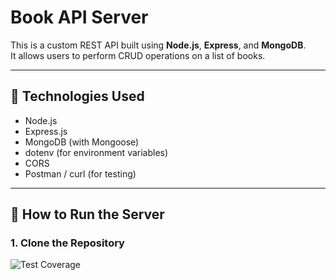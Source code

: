 # Book API Server

This is a custom REST API built using **Node.js**, **Express**, and **MongoDB**.  
It allows users to perform CRUD operations on a list of books.

---

## 🔧 Technologies Used

- Node.js
- Express.js
- MongoDB (with Mongoose)
- dotenv (for environment variables)
- CORS
- Postman / curl (for testing)

---

## 🚀 How to Run the Server

### 1. Clone the Repository

![Test Coverage](./assets/coverage-screenshot.png)

